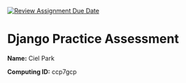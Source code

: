[![Review Assignment Due Date](https://classroom.github.com/assets/deadline-readme-button-24ddc0f5d75046c5622901739e7c5dd533143b0c8e959d652212380cedb1ea36.svg)](https://classroom.github.com/a/N3Z67g8k)
# Django Practice Assessment

__Name:__ Ciel Park

__Computing ID:__ ccp7gcp

